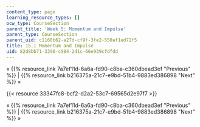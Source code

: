 ```yaml
---
content_type: page
learning_resource_types: []
ocw_type: CourseSection
parent_title: 'Week 5: Momentum and Impulse'
parent_type: CourseSection
parent_uid: c1168b62-a27d-cf9f-3fe2-550af1ed72f5
title: 15.1 Momentum and Impulse
uid: 82d8bb71-3390-c984-2d1c-66e939cfdfdd
---
```


« {{% resource_link 7a7ef11d-6a6a-fd90-c8ba-c360dbead3ef "Previous" %}} | {{% resource_link b216375a-21c7-e9bd-51b4-9883ed386898 "Next" %}} »

{{< resource 33347fc8-bcf2-d2a2-53c7-69565d2e97f7 >}}

« {{% resource_link 7a7ef11d-6a6a-fd90-c8ba-c360dbead3ef "Previous" %}} | {{% resource_link b216375a-21c7-e9bd-51b4-9883ed386898 "Next" %}} »